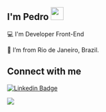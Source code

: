 ## I'm Pedro  <img src=https://github.com/TheDudeThatCode/TheDudeThatCode/blob/master/Assets/Earth.gif width="30">

:computer: I'm Developer Front-End

:house_with_garden: I’m from Rio de Janeiro, Brazil.

## Connect with me

[![Linkedin Badge](https://img.shields.io/badge/LinkedIn-0077B5?style=for-the-badge&logo=linkedin&logoColor=white&link=https://www.linkedin.com/in/pedro-lucas-dos-santos/)](https://www.linkedin.com/in/pedro-lucas-dos-santos/)

<a href = "mailto:ext.pedro.reis@burgerking.com.br"><img src="https://img.shields.io/badge/Microsoft_Outlook-0078D4?style=for-the-badge&logo=microsoft-outlook&logoColor=white" target="_blank"></a>

